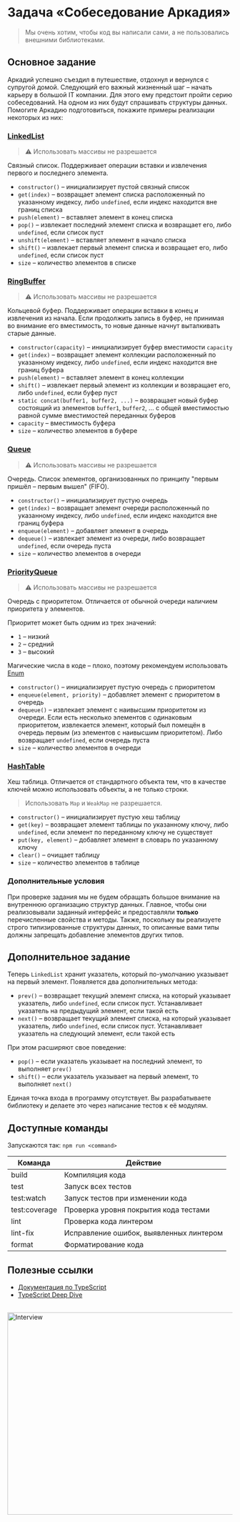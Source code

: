 # Задача «Собеседование Аркадия»

> Мы очень хотим, чтобы код вы написали сами, а не пользовались внешними библиотеками.

## Основное задание

Аркадий успешно съездил в путешествие, отдохнул и вернулся с супругой домой. Следующий его важный
жизненный шаг – начать карьеру в большой IT компании. Для этого ему предстоит пройти серию собеседований. На одном из них будут спрашивать структуры данных. Помогите Аркадию подготовиться, покажите примеры реализации некоторых из них:

### [LinkedList](https://ru.wikipedia.org/wiki/Связный_список)

> ⚠️ Использовать массивы не разрешается

Связный список. Поддерживает операции вставки и извлечения первого и последнего элемента.

- `constructor()` – инициализирует пустой связный список
- `get(index)` – возвращает элемент списка расположенный по указанному индексу, либо `undefined`, если индекс находится вне границ списка
- `push(element)` – вставляет элемент в конец списка
- `pop()` – извлекает последний элемент списка и возвращает его, либо `undefined`, если список пуст
- `unshift(element)` – вставляет элемент в начало списка
- `shift()` – извлекает первый элемент списка и возвращает его, либо `undefined`, если список пуст
- `size` – количество элементов в списке

### [RingBuffer](https://ru.wikipedia.org/wiki/Кольцевой_буфер)

> ⚠️ Использовать массивы не разрешается

Кольцевой буфер. Поддерживает операции вставки в конец и извлечения из начала. Если продолжить запись в буфер,
не принимая во внимание его вместимость, то новые данные начнут выталкивать старые данные.

- `constructor(capacity)` – инициализирует буфер вместимости `capacity`
- `get(index)` – возвращает элемент коллекции расположенный по указанному индексу, либо `undefined`, если индекс находится вне границ буфера
- `push(element)` – вставляет элемент в конец коллекции
- `shift()` – извлекает первый элемент из коллекции и возвращает его, либо `undefined`, если буфер пуст
- `static concat(buffer1, buffer2, ...)` – возвращает новый буфер состоящий из элементов `buffer1`, `buffer2`, ... с общей вместимостью равной сумме вместимостей переданных буферов
- `capacity` – вместимость буфера
- `size` – количество элементов в буфере

### [Queue](<https://ru.wikipedia.org/wiki/Очередь_(программирование)>)

> ⚠️ Использовать массивы не разрешается

Очередь. Список элементов, организованных по принципу "первым пришёл – первым вышел" (FIFO).

- `constructor()` – инициализирует пустую очередь
- `get(index)` – возвращает элемент очереди расположенный по указанному индексу, либо `undefined`, если индекс находится вне границ буфера
- `enqueue(element)` – добавляет элемент в очередь
- `dequeue()` – извлекает элемент из очереди, либо возвращает `undefined`, если очередь пуста
- `size` – количество элементов в очереди

### [PriorityQueue](<https://ru.wikipedia.org/wiki/Очередь_с_приоритетом_(программирование)>)

> ⚠️ Использовать массивы не разрешается

Очередь с приоритетом. Отличается от обычной очереди наличием приоритета у элементов.

Приоритет может быть одним из трех значений:

- `1` – низкий
- `2` – средний
- `3` – высокий

Магические числа в коде – плохо, поэтому рекомендуем использовать [Enum](https://www.typescriptlang.org/docs/handbook/enums.html)

- `constructor()` – инициализирует пустую очередь с приоритетом
- `enqueue(element, priority)` – добавляет элемент с приоритетом в очередь
- `dequeue()` – извлекает элемент с наивысшим приоритетом из очереди. Если есть несколько элементов с одинаковым приоритетом, извлекается элемент, который был помещён в очередь первым (из элементов с наивысшим приоритетом). Либо возвращает `undefined`, если очередь пуста
- `size` – количество элементов в очереди

### [HashTable](https://ru.wikipedia.org/wiki/Хеш-таблица)

Хеш таблица. Отличается от стандартного объекта тем, что в качестве ключей можно использовать объекты, а не только строки.

> Использовать `Map` и `WeakMap` не разрешается.

- `constructor()` – инициализирует пустую хеш таблицу
- `get(key)` – возвращает элемент таблицы по указанному ключу, либо `undefined`, если элемент по переданному ключу не существует
- `put(key, element)` – добавляет элемент в словарь по указанному ключу
- `clear()` – очищает таблицу
- `size` – количество элементов в таблице

### Дополнительные условия

При проверке задания мы не будем обращать большое внимание на внутреннюю организацию структур данных.
Главное, чтобы они реализовывали заданный интерфейс и предоставляли **только** перечисленные свойства и методы. Также, поскольку вы реализуете строго типизированные структуры данных, то описанные вами типы должны запрещать добавление элементов других типов.

## Дополнительное задание

Теперь `LinkedList` хранит указатель, который по-умолчанию указывает на первый элемент.
Появляется два дополнительных метода:

- `prev()` – возвращает текущий элемент списка, на который указывает указатель, либо `undefined`, если список пуст. Устанавливает указатель на предыдущий элемент, если такой есть
- `next()` – возвращает текущий элемент списка, на который указывает указатель, либо `undefined`, если список пуст. Устанавливает указатель на следующий элемент, если такой есть

При этом расширяют свое поведение:

- `pop()` – если указатель указывает на последний элемент, то выполняет `prev()`
- `shift()` – если указатель указывает на первый элемент, то выполняет `next()`

Единая точка входа в программу отсутствует. Вы разрабатываете библиотеку и делаете это через написание тестов к её модулям.

## Доступные команды

Запускаются так: `npm run <command>`

| Команда       | Действие                                |
| ------------- | --------------------------------------- |
| build         | Компиляция кода                         |
| test          | Запуск всех тестов                      |
| test:watch    | Запуск тестов при изменении кода        |
| test:coverage | Проверка уровня покрытия кода тестами   |
| lint          | Проверка кода линтером                  |
| lint-fix      | Исправление ошибок, выявленных линтером |
| format        | Форматирование кода                     |

## Полезные ссылки

- [Документация по TypeScript](https://www.typescriptlang.org/docs/home.html)
- [TypeScript Deep Dive](https://basarat.gitbooks.io/typescript/)

<br>
<img
    src="https://yastatic.net/s3/lyceum/ifmo-homeworks/interview.jpg" 
    width="683"
    height="453"
    alt="Interview"
/>
